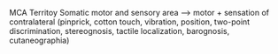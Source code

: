 MCA Territoy 
Somatic motor and sensory area --> motor + sensation of contralateral (pinprick, cotton touch, vibration, position, two-point discrimination, stereognosis, tactile localization, barognosis, cutaneographia)
